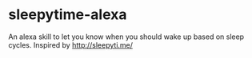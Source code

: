 # sleepytime-alexa
An alexa skill to let you know when you should wake up based on sleep cycles. Inspired by http://sleepyti.me/
